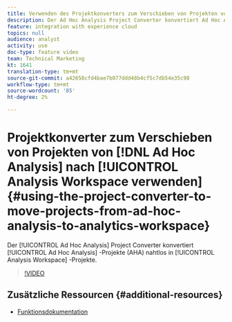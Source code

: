 ```yaml
---
title: Verwenden des Projektkonverters zum Verschieben von Projekten von Ad Hoc Analysis in Analytics Workspace
description: Der Ad Hoc Analysis Project Converter konvertiert Ad Hoc Analysis-Projekte (AHA) nahtlos in Analysis Workspace-Projekte mit einem Klick.
feature: integration with experience cloud
topics: null
audience: analyst
activity: use
doc-type: feature video
team: Technical Marketing
kt: 1641
translation-type: tm+mt
source-git-commit: a42658cfd4bae7b077ddd48b4cf5c7db54e35c98
workflow-type: tm+mt
source-wordcount: '85'
ht-degree: 2%

---
```



# Projektkonverter zum Verschieben von Projekten von [!DNL Ad Hoc Analysis] nach [!UICONTROL Analysis Workspace verwenden] {#using-the-project-converter-to-move-projects-from-ad-hoc-analysis-to-analytics-workspace}

Der [!UICONTROL Ad Hoc Analysis] Project Converter konvertiert [!UICONTROL Ad Hoc Analysis] -Projekte (AHA) nahtlos in [!UICONTROL Analysis Workspace] -Projekte.

>[!VIDEO](https://video.tv.adobe.com/v/23118/?quality=12)

## Zusätzliche Ressourcen {#additional-resources}

* [Funktionsdokumentation](https://marketing.adobe.com/resources/help/en_US/analytics/aha2aw/)
